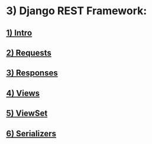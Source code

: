 # 3) Django REST Framework:



<h2>
	<a href="lessons/1_intro.md">
		1) Intro
	</a>
</h2>


<h2>
	<a href="lessons/2_request.md">
		2) Requests
	</a>
</h2>


<h2>
	<a href="lessons/3_response.md">
		3) Responses
	</a>
</h2>

<h2>
	<a href="lessons/4_views.md">
		4) Views
	</a>
</h2>

<h2>
	<a href="lessons/5_view_set.md">
		5) ViewSet
	</a>
</h2>

<h2>
	<a href="lessons/6_serial.md">
		6) Serializers
	</a>
</h2>






















